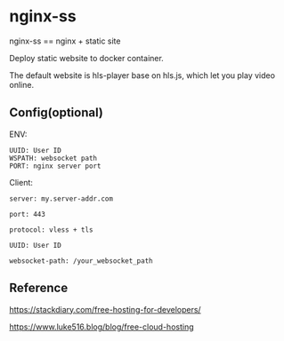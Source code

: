 # nginx-ss

nginx-ss == nginx + static site

Deploy static website to docker container.

The default website is hls-player base on hls.js, which let you play video online.

## Config(optional)

ENV:

```
UUID: User ID
WSPATH: websocket path
PORT: nginx server port
```

Client:

```
server: my.server-addr.com

port: 443

protocol: vless + tls

UUID: User ID

websocket-path: /your_websocket_path
```

## Reference

https://stackdiary.com/free-hosting-for-developers/

https://www.luke516.blog/blog/free-cloud-hosting